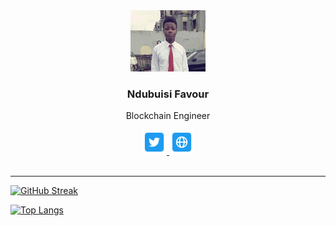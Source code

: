 <div align="center">
    <img src="./img/profile.jpg" width="120" boreder>
    <h3>Ndubuisi Favour</h3>
    <p>Blockchain Engineer</p>
    <div align="center">
        <a href="https://twitter.com/favoursyre?s=09">
          <img src="./img/twitter.png" alt="Twitter" width="40px" />
        </a>
        <a href="https://favourndubuisi.herokuapp.com">
          <img src="./img/web.png" alt="Website" width="40px" />
        </a>
    </div>
    <img src="https://komarev.com/ghpvc/?username=favorusyre&style=flat-square&color=blue" alt=""/>
</div>

---

[![GitHub Streak](http://github-readme-streak-stats.herokuapp.com?user=favoursyre&theme=dark&background=000000)](https://git.io/streak-stats)

[![Top Langs](https://github-readme-stats.vercel.app/api/top-langs/?username=favoursyre&layout=compact&theme=vision-friendly-dark)](https://github.com/anuraghazra/github-readme-stats)
